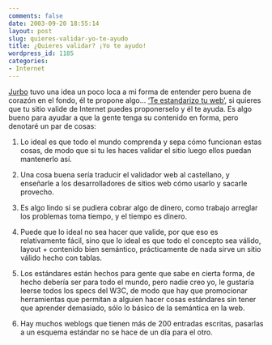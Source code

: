 ```yaml
---
comments: false
date: 2003-09-20 18:55:14
layout: post
slug: quieres-validar-yo-te-ayudo
title: ¿Quieres validar? ¡Yo te ayudo!
wordpress_id: 1185
categories:
- Internet
---
```


[Jurbo](http://blog.jurbo.net) tuvo una idea un poco loca a mi forma de entender pero buena de corazón en el fondo, él te propone algo… [&#8216;Te estandarizo tu web’](http://blog.jurbo.net/archives/weblogs/te_estandarizo_tu_web.php), si quieres que tu sitio valide de Internet puedes proponerselo y él te ayuda. Es algo bueno para ayudar a que la gente tenga su contenido en forma, pero denotaré un par de cosas:







  1. Lo ideal es que todo el mundo comprenda y sepa cómo funcionan estas cosas, de modo que si tu les haces validar el sitio luego ellos puedan mantenerlo así.


  2. Una cosa buena sería traducir el validador web al castellano, y enseñarle a los desarrolladores de sitios web cómo usarlo y sacarle provecho.


  3. Es algo lindo si se pudiera cobrar algo de dinero, como trabajo arreglar los problemas toma tiempo, y el tiempo es dinero.


  4. Puede que lo ideal no sea hacer que valide, por que eso es relativamente fácil, sino que lo ideal es que todo el concepto sea válido, layout + contenido bien semántico, prácticamente de nada sirve un sitio válido hecho con tablas.


  5. Los estándares están hechos para gente que sabe en cierta forma, de hecho debería ser para todo el mundo, pero nadie creo yo, le gustaría leerse todos los specs del W3C, de modo que hay que promocionar herramientas que permitan a alguien hacer cosas estándares sin tener que aprender demasiado, sólo lo básico de la semántica en la web.


  6. Hay muchos weblogs que tienen más de 200 entradas escritas, pasarlas a un esquema estándar no se hace de un día para el otro.




 
